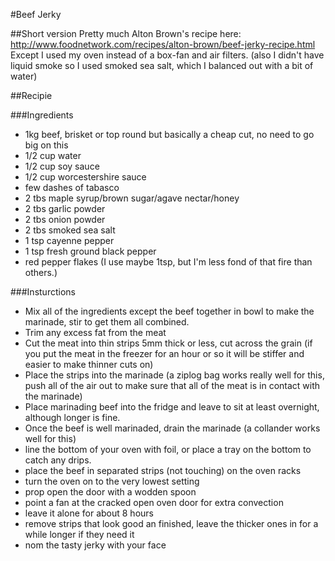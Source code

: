 #Beef Jerky

##Short version
Pretty much Alton Brown's recipe here:  http://www.foodnetwork.com/recipes/alton-brown/beef-jerky-recipe.html
Except I used my oven instead of a box-fan and air filters. (also I didn't have liquid smoke so I used smoked sea salt, which I balanced out with a bit of water)

##Recipie

###Ingredients
- 1kg beef, brisket or top round but basically a cheap cut, no need to go big on this
- 1/2 cup water
- 1/2 cup soy sauce
- 1/2 cup worcestershire sauce
- few dashes of tabasco
- 2 tbs maple syrup/brown sugar/agave nectar/honey
- 2 tbs garlic powder
- 2 tbs onion powder
- 2 tbs smoked sea salt
- 1 tsp cayenne pepper
- 1 tsp fresh ground black pepper
- red pepper flakes (I use maybe 1tsp, but I'm less fond of that fire than others.)

###Insturctions
- Mix all of the ingredients except the beef together in bowl to make the marinade, stir to get them all combined.
- Trim any excess fat from the meat
- Cut the meat into thin strips 5mm thick or less, cut across the grain (if you put the meat in the freezer for an hour or so it will be stiffer and easier to make thinner cuts on)
- Place the strips into the marinade (a ziplog bag works really well for this, push all of the air out to make sure that all of the meat is in contact with the marinade)
- Place marinading beef into the fridge and leave to sit at least overnight, although longer is fine.
- Once the beef is well marinaded, drain the marinade (a collander works well for this)
- line the bottom of your oven with foil, or place a tray on the bottom to catch any drips.
- place the beef in separated strips (not touching) on the oven racks
- turn the oven on to the very lowest setting
- prop open the door with a wodden spoon
- point a fan at the cracked open oven door for extra convection
- leave it alone for about 8 hours
- remove strips that look good an finished, leave the thicker ones in for a while longer if they need it
- nom the tasty jerky with your face